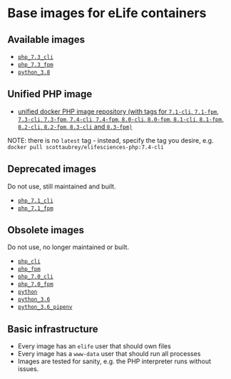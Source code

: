 # Base images for eLife containers

## Available images

- [`php_7.3_cli`](https://hub.docker.com/r/elifesciences/php_7.3_cli/tags)
- [`php_7.3_fpm`](https://hub.docker.com/r/elifesciences/php_7.3_fpm/tags)
- [`python_3.8`](https://hub.docker.com/r/elifesciences/python_3.8/tags)

## Unified PHP image

- [unified docker PHP image repository (with tags for `7.1-cli`, `7.1-fpm`, `7.3-cli`, `7.3-fpm`, `7.4-cli`, `7.4-fpm`, `8.0-cli`, `8.0-fpm`, `8.1-cli`, `8.1-fpm`, `8.2-cli`, `8.2-fpm`, `8.3-cli` and `8.3-fpm)`](https://hub.docker.com/r/scottaubrey/elifesciences-php/tags)

NOTE: there is no `latest` tag - instead, specify the tag you desire, e.g. `docker pull scottaubrey/elifesciences-php:7.4-cli`

## Deprecated images

Do not use, still maintained and built.

- [`php_7.1_cli`](https://hub.docker.com/r/elifesciences/php_7.1_cli/tags)
- [`php_7.1_fpm`](https://hub.docker.com/r/elifesciences/php_7.1_fpm/tags)

## Obsolete images

Do not use, no longer maintained or built.

- [`php_cli`](https://hub.docker.com/r/elifesciences/php_cli/tags)
- [`php_fpm`](https://hub.docker.com/r/elifesciences/php_fpm/tags)
- [`php_7.0_cli`](https://hub.docker.com/r/elifesciences/php_7.0_cli/tags)
- [`php_7.0_fpm`](https://hub.docker.com/r/elifesciences/php_7.0_fpm/tags)
- [`python`](https://hub.docker.com/r/elifesciences/python/tags)
- [`python_3.6`](https://hub.docker.com/r/elifesciences/python_3.6/tags)
- [`python_3.6_pipenv`](https://hub.docker.com/r/elifesciences/python_3.6_pipenv/tags)

## Basic infrastructure

- Every image has an `elife` user that should own files
- Every image has a `www-data` user that should run all processes
- Images are tested for sanity, e.g. the PHP interpreter runs without issues.
